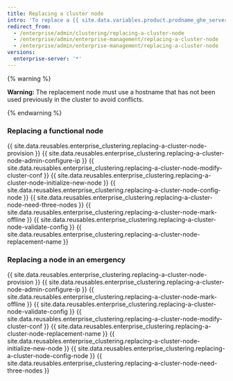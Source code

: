```yaml
---
title: Replacing a cluster node
intro: 'To replace a {{ site.data.variables.product.prodname_ghe_server }} node, you must mark the affected nodes offline in the cluster configuration file (`cluster.conf`) and add the replacement nodes. This might be necessary if a node were to fail, or to add a node with more resources to increase performance.'
redirect_from:
  - /enterprise/admin/clustering/replacing-a-cluster-node
  - /enterprise/admin/enterprise-management/replacing-a-cluster-node
  - /enterprise/admin/enterprise-management/replacing-a-cluster-node
versions:
  enterprise-server: '*'
---
```


{% warning %}

**Warning:** The replacement node must use a hostname that has not been used previously in the cluster to avoid conflicts.

{% endwarning %}

### Replacing a functional node
{{ site.data.reusables.enterprise_clustering.replacing-a-cluster-node-provision }}
{{ site.data.reusables.enterprise_clustering.replacing-a-cluster-node-admin-configure-ip }}
{{ site.data.reusables.enterprise_clustering.replacing-a-cluster-node-modify-cluster-conf }}
{{ site.data.reusables.enterprise_clustering.replacing-a-cluster-node-initialize-new-node }}
{{ site.data.reusables.enterprise_clustering.replacing-a-cluster-node-config-node }}
{{ site.data.reusables.enterprise_clustering.replacing-a-cluster-node-need-three-nodes }}
{{ site.data.reusables.enterprise_clustering.replacing-a-cluster-node-mark-offline }}
{{ site.data.reusables.enterprise_clustering.replacing-a-cluster-node-validate-config }}
{{ site.data.reusables.enterprise_clustering.replacing-a-cluster-node-replacement-name }}

### Replacing a node in an emergency
{{ site.data.reusables.enterprise_clustering.replacing-a-cluster-node-provision }}
{{ site.data.reusables.enterprise_clustering.replacing-a-cluster-node-admin-configure-ip }}
{{ site.data.reusables.enterprise_clustering.replacing-a-cluster-node-mark-offline }}
{{ site.data.reusables.enterprise_clustering.replacing-a-cluster-node-validate-config }}
{{ site.data.reusables.enterprise_clustering.replacing-a-cluster-node-modify-cluster-conf }}
{{ site.data.reusables.enterprise_clustering.replacing-a-cluster-node-replacement-name }}
{{ site.data.reusables.enterprise_clustering.replacing-a-cluster-node-initialize-new-node }}
{{ site.data.reusables.enterprise_clustering.replacing-a-cluster-node-config-node }}
{{ site.data.reusables.enterprise_clustering.replacing-a-cluster-node-need-three-nodes }}
